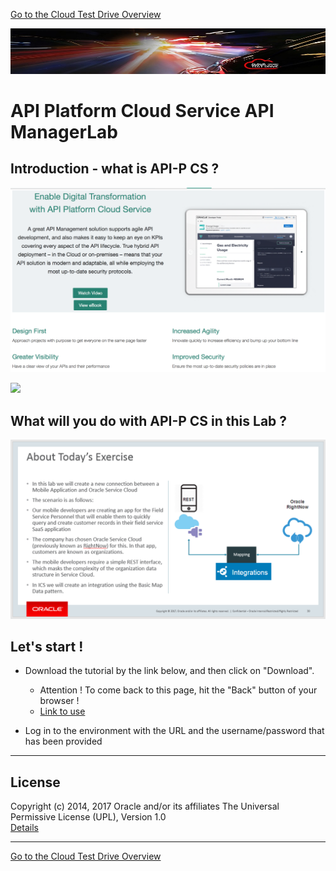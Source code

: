 [Go to the Cloud Test Drive Overview](../README.md)

![](../common/images/customer.logo2.png)

# API Platform Cloud Service API ManagerLab #

## Introduction - what is API-P CS ? ##

![](images/APIPCSBanner.png)

![](images/AboutAPIPCSCS.png)

## What will you do with API-P CS in this Lab ? ##

![](images/ICSExercise.PNG)

## Let's start ! ##

+ Download the tutorial by the link below, and then click on "Download". 
  - Attention ! To come back to this page, hit the "Back" button of your browser !
  - [Link to use](ICS%20Lab%20-%20Basic%20Data%20Mapping%20-%20v17.docx)

+ Log in to the environment with the URL and the username/password that has been provided


---

## License ##
Copyright (c) 2014, 2017 Oracle and/or its affiliates
The Universal Permissive License (UPL), Version 1.0   
[Details](../common/license.md)

---
[Go to the Cloud Test Drive Overview](../README.md)

